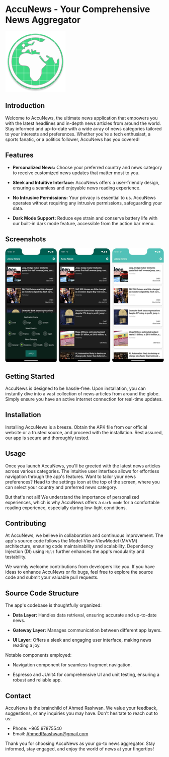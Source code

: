 # AccuNews - Your Comprehensive News Aggregator

![AccuNews](https://github.com/AhmedRaashwan/AccuNews/blob/f0467d58bddb9ce4fc8a34b0662aede27263a9fa/app/src/main/res/mipmap-xxxhdpi/ic_launcher_round.png)

## Introduction

Welcome to AccuNews, the ultimate news application that empowers you with the latest headlines and in-depth news articles from around the world. Stay informed and up-to-date with a wide array of news categories tailored to your interests and preferences. Whether you're a tech enthusiast, a sports fanatic, or a politics follower, AccuNews has you covered!

## Features

- **Personalized News:** Choose your preferred country and news category to receive customized news updates that matter most to you.

- **Sleek and Intuitive Interface:** AccuNews offers a user-friendly design, ensuring a seamless and enjoyable news reading experience.

- **No Intrusive Permissions:** Your privacy is essential to us. AccuNews operates without requiring any intrusive permissions, safeguarding your data.

- **Dark Mode Support:** Reduce eye strain and conserve battery life with our built-in dark mode feature, accessible from the action bar menu.

## Screenshots

![Screenshot 1](https://github.com/AhmedRaashwan/AccuNews/blob/master/app/src/main/res/drawable/screenshots.jpg)


## Getting Started

AccuNews is designed to be hassle-free. Upon installation, you can instantly dive into a vast collection of news articles from around the globe. Simply ensure you have an active internet connection for real-time updates.

## Installation

Installing AccuNews is a breeze. Obtain the APK file from our official website or a trusted source, and proceed with the installation. Rest assured, our app is secure and thoroughly tested.

## Usage

Once you launch AccuNews, you'll be greeted with the latest news articles across various categories. The intuitive user interface allows for effortless navigation through the app's features. Want to tailor your news preferences? Head to the settings icon at the top of the screen, where you can select your country and preferred news category.

But that's not all! We understand the importance of personalized experiences, which is why AccuNews offers a `dark mode` for a comfortable reading experience, especially during low-light conditions.

## Contributing

At AccuNews, we believe in collaboration and continuous improvement. The app's source code follows the Model-View-ViewModel (MVVM) architecture, ensuring code maintainability and scalability. Dependency Injection (DI) using `Hilt` further enhances the app's modularity and testability.

We warmly welcome contributions from developers like you. If you have ideas to enhance AccuNews or fix bugs, feel free to explore the source code and submit your valuable pull requests.

## Source Code Structure

The app's codebase is thoughtfully organized:

- **Data Layer:** Handles data retrieval, ensuring accurate and up-to-date news.

- **Gateway Layer:** Manages communication between different app layers.

- **UI Layer:** Offers a sleek and engaging user interface, making news reading a joy.

Notable components employed:

- Navigation component for seamless fragment navigation.

- Espresso and JUnit4 for comprehensive UI and unit testing, ensuring a robust and reliable app.

## Contact

AccuNews is the brainchild of Ahmed Rashwan. We value your feedback, suggestions, or any inquiries you may have. Don't hesitate to reach out to us:

- Phone: +965 97875540
- Email: AhmedRaashwan@gmail.com

Thank you for choosing AccuNews as your go-to news aggregator. Stay informed, stay engaged, and enjoy the world of news at your fingertips!

